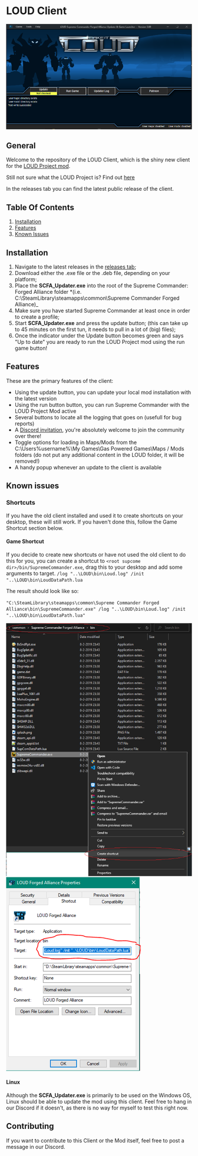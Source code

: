# LOUD Client

![Client](client.PNG?raw=true)

## General

Welcome to the repository of the LOUD Client, which is the shiny new client for the [LOUD Project mod](https://www.moddb.com/mods/loud-ai-supreme-commander-forged-alliance).

Still not sure what the LOUD Project is? Find out [here](https://www.moddb.com/mods/loud-ai-supreme-commander-forged-alliance/features/what-is-the-loud-ai-project)

In the releases tab you can find the latest public release of the client.

## Table Of Contents

1. [Installation](#installation)
2. [Features](#features)
3. [Known Issues](#known-issues)

## Installation

1. Navigate to the latest releases in the [releases tab](https://github.com/rajderks/loud-electron/releases);
2. Download either the .exe file or the .deb file, depending on your platform;
3. Place the **SCFA_Updater.exe** into the root of the Supreme Commander: Forged Alliance folder \*(i.e. C:\SteamLibrary\steamapps\common\Supreme Commander Forged Alliance)\_
4. Make sure you have started Supreme Commander at least once in order to create a profile;
5. Start **SCFA_Updater.exe** and press the update button; (this can take up to 45 minutes on the first tun, it needs to pull in a lot of (big) files);
6. Once the indicator under the Update button becomes green and says "Up to date" you are ready to run the LOUD Project mod using the run game button!

## Features

These are the primary features of the client:

- Using the update button, you can update your local mod installation with the latest version
- Using the run button button, you can run Supreme Commander with the LOUD Project Mod active
- Several buttons to locate all the logging that goes on (usefull for bug reports)
- A [Discord invitation](https://discord.gg/8CsTDq2), you're absolutely welcome to join the community over there!
- Toggle options for loading in Maps/Mods from the C:\Users\%username%\My Games\Gas Powered Games\Maps / Mods folders (do not put any additional content in the LOUD folder, it will be removed!)
- A handy popup whenever an update to the client is available

## Known issues

### Shortcuts

If you have the old client installed and used it to create shortcuts on your desktop, these will still work.
If you haven't done this, follow the Game Shortcut section below.

#### Game Shortcut

If you decide to create new shortcuts or have not used the old client to do this for you, you can create a shortcut to `<root supcome dir>/bin/SupremeCommander.exe`, drag this to your desktop and add some arguments to target. `/log "..\LOUD\bin\Loud.log" /init "..\LOUD\bin\LoudDataPath.lua`

The result should look like so:

`"C:\SteamLibrary\steamapps\common\Supreme Commander Forged Alliance\bin\SupremeCommander.exe" /log "..\LOUD\bin\Loud.log" /init "..\LOUD\bin\LoudDataPath.lua"`

![createshortcut](createshortcut.PNG?raw=true)
![shortcut](shortcut.PNG?raw=true)

#### Linux

Although the **SCFA_Updater.exe** is primarily to be used on the Windows OS, Linux should be able to update the mod using this client.
Feel free to hang in our Discord if it doesn't, as there is no way for myself to test this right now.

## Contributing

If you want to contribute to this Client or the Mod itself, feel free to post a message in our Discord.
